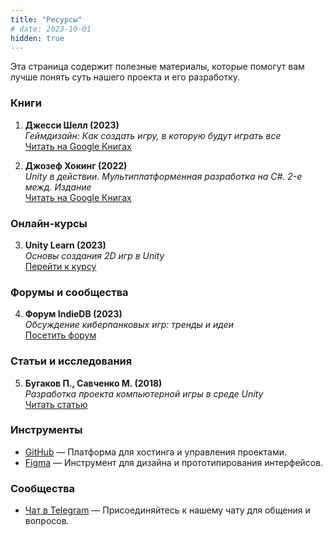 ```yaml
---
title: "Ресурсы"
# date: 2023-10-01
hidden: true
---
```


Эта страница содержит полезные материалы, которые помогут вам лучше понять суть нашего проекта и его разработку.


### Книги

1. **Джесси Шелл (2023)**  
   *Геймдизайн: Как создать игру, в которую будут играть все*  
   [Читать на Google Книгах](https://books.google.ru/books?hl=ru&lr=&id=-jadDwAAQBAJ&oi=fnd&pg=PT2&dq=геймдизайн&ots=eV3qTXNXFC&sig=ZK-N1MEaAwyJBxTK0Okxt98Rat4&redir_esc=y#v=onepage&q=геймдизайн&f=false)

2. **Джозеф Хокинг (2022)**  
   *Unity в действии. Мультиплатформенная разработка на C#. 2-е межд. Издание*  
   [Читать на Google Книгах](https://books.google.ru/books?id=FFkSEQAAQBAJ&dq=разработка+игр+на+unity&lr=&hl=ru&source=gbs_navlinks_s)

### Онлайн-курсы

3. **Unity Learn (2023)**  
   *Основы создания 2D игр в Unity*  
   [Перейти к курсу](https://learn.unity.com)

### Форумы и сообщества

4. **Форум IndieDB (2023)**  
   *Обсуждение киберпанковых игр: тренды и идеи*  
   [Посетить форум](https://www.indiedb.com)

### Статьи и исследования

5. **Бугаков П., Савченко М. (2018)**  
   *Разработка проекта компьютерной игры в среде Unity*  
   [Читать статью](https://cyberleninka.ru/article/n/razrabotka-proekta-kompyuternoy-igry-v-srede-unity)

### Инструменты

- [GitHub](https://github.com) — Платформа для хостинга и управления проектами.
- [Figma](https://www.figma.com) — Инструмент для дизайна и прототипирования интерфейсов.

### Сообщества

- [Чат в Telegram](https://t.me/shiver_game) — Присоединяйтесь к нашему чату для общения и вопросов.

